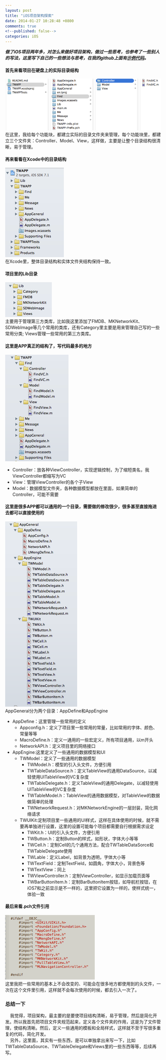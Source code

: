 ```yaml
---
layout: post
title: "iOS项目架构探索"
date: 2014-01-27 10:28:48 +0800
comments: true
<!--published: false-->
categories: iOS
---
```

***做了iOS项目两年多，对怎么来做好项目架构，做过一些思考，也参考了一些别人的写法，这里写下自己的一些想法与思考，在我的github上面有[示例代码](https://github.com/makeLaugh/TWAPP)。***


#### 首先来看项目在硬盘上的实际目录结构
	
![实体目录结构](/images/blog/2014/iOS项目架构探索/1.png)
</br>
在这里，我给每个功能块，都建立实际的目录文件夹来管理，每个功能块里，都建立三个文件夹：Controller、Model、View，这样做，主要是让整个目录结构很清晰，易于管理。	

#### 再来看看在Xcode中的目录结构
	
![整个项目目录](/images/blog/2014/iOS项目架构探索/2.png)
</br>
在Xcode里，整体目录结构和实体文件夹结构保持一致。
	

#### 项目里的Lib目录

![Lib目录](/images/blog/2014/iOS项目架构探索/3.png)
</br>
主要用于管理第三方类库，比如我这里添加了FMDB、MKNetworkKit、SDWebImage等几个常用的类库，还有Category里主要是用来管理自己写的一些常用分类; Views管理一些常用的第三方类库。
	

#### 这里是APP真正的结构了，写代码最多的地方
	
![APP代码目录](/images/blog/2014/iOS项目架构探索/4.png)

* Controller：放各种ViewController，实现逻辑控制，为了缩短类名，我ViewController都缩写为VC
* View：管理ViewController的各个子View
* Model：数据模型文件夹，各种数据模型都放在里面，如果简单的Controller，可能不需要

	
#### 这里是很多APP都可以通用的一个目录，需要做的修改很少，很多甚至直接拖进去都可以直接使用的
	
![AppGeneral目录](/images/blog/2014/iOS项目架构探索/5.png)
</br>
AppGeneral分为两个目录：AppDefine和AppEngine

* AppDefine：这里管理一些常用的定义
	* Appconfig.h：定义了项目里一些常用的常量，比如常用的字体、颜色、常量等等
	* MacroDefine.h：定义一通用的一些宏定义，所有项目通用，以m开头
	* NetworkAPI.h：定义项目里的网络接口
* AppEngine:这里定义了一些通用的数据模型和UI
	* TWModel：定义了一些通用的数据模型
		* TWModel.h：模型的引入头文件，方便引用
		* TWTableDataSource.h：定义TableView的通用DataSource，以减轻使用UITableView的VC复杂度
		* TWTableDelegate.h：定义TableView的通用Delegate，以减轻使用UITableView的VC复杂度
		* TWTableModel.h：TableView的通用数据模型，对TableView的数据做简单的处理
		* TWNetworkRequest.h：对MKNetworkEngine的一层封装，简化网络请求
	* TWUIKit:定制项目里一些通用的UI样式，这样在具体使用的时候，就不需要再单独进行设置，这里的设置可能每个项目都需要自行根据需求设定
		* TWKit.h：UI的引入头文件，方便引用
		* TWButton.h：定制Button的样式，如形状，字体大小等等
		* TWCell.h：定制Cell的几个通用方法，配合TWTableDataSorce和TWTableDelegate使用
		* TWLable：定义Label，如背景为透明，字体大小等
		* TWTextField：定制TextField，如圆角，字体大小，背景色等
		* TWTextView：同上
		* TWViewController.h：定制ViewController，如显示加载页面等
		* TWBarButtonItem.h：定制BarButtonItem按钮，如导航栏按钮，在iOS7和之前显示是不一样的，这里把它设置为一样的，使样式统一，体验一致
		
#### 最后来看.pch文件引用
![PCH文件](/images/blog/2014/iOS项目架构探索/6.png)
</br>
这里我把一些常用的基本上不会改变的、可能会在很多地方都使用到的头文件，一次在这个文件里引用，这样就不会每次使用的时候，都去引入一次了。

### 总结一下
    我觉得，项目架构，最主要的是要使项目结构清晰，易于管理，然后是简化开发。所以我首先把项目文件夹规范起来，定义各个文件夹的作用，这是为了文件管理，使结构清晰。然后，定义一些通用的模板和全局样式，这样就不至于写很多重复的代码，简化开发。
    </br>
    另外，这里面，其实有一些东西，是可以单独拿出来写一下，比如TWTableDataSource、TWTableDelegate和Views里的一些东西等等，后续再写。
